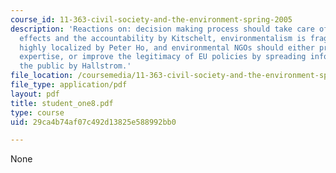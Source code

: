 ```yaml
---
course_id: 11-363-civil-society-and-the-environment-spring-2005
description: 'Reactions on: decision making process should take care of distributional
  effects and the accountability by Kitschelt, environmentalism is fragmented and
  highly localized by Peter Ho, and environmental NGOs should either provide technical
  expertise, or improve the legitimacy of EU policies by spreading information to
  the public by Hallstrom.'
file_location: /coursemedia/11-363-civil-society-and-the-environment-spring-2005/29ca4b74af07c492d13825e588992bb0_student_one8.pdf
file_type: application/pdf
layout: pdf
title: student_one8.pdf
type: course
uid: 29ca4b74af07c492d13825e588992bb0

---
```

None
